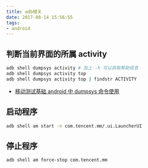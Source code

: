 ```yaml
---
title: adb相关
date: 2017-08-14 15:56:55
tags:
- android
---
```


## 判断当前界面的所属 activity
```sh
adb shell dumpsys activity # 加上 -h 可以获取帮助信息
adb shell dumpsys activity top
adb shell dumpsys activity top | findstr ACTIVITY
```
- [移动测试基础 android 中 dumpsys 命令使用](https://testerhome.com/topics/1462)


## 启动程序
```sh
adb shell am start -n com.tencent.mm/.ui.LauncherUI
```

## 停止程序
```sh
adb shell am force-stop com.tencent.mm
```

